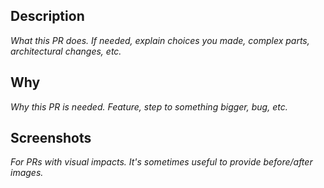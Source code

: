 ## Description
*What this PR does. If needed, explain choices you made, complex parts, architectural changes, etc.*

## Why
*Why this PR is needed. Feature, step to something bigger, bug, etc.*

## Screenshots
*For PRs with visual impacts. It's sometimes useful to provide before/after images.*
